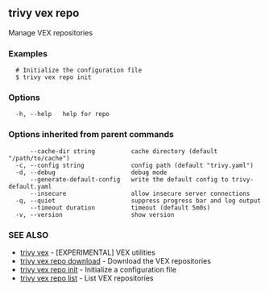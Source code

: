 ## trivy vex repo

Manage VEX repositories

### Examples

```
  # Initialize the configuration file
  $ trivy vex repo init

```

### Options

```
  -h, --help   help for repo
```

### Options inherited from parent commands

```
      --cache-dir string          cache directory (default "/path/to/cache")
  -c, --config string             config path (default "trivy.yaml")
  -d, --debug                     debug mode
      --generate-default-config   write the default config to trivy-default.yaml
      --insecure                  allow insecure server connections
  -q, --quiet                     suppress progress bar and log output
      --timeout duration          timeout (default 5m0s)
  -v, --version                   show version
```

### SEE ALSO

* [trivy vex](trivy_vex.md)	 - [EXPERIMENTAL] VEX utilities
* [trivy vex repo download](trivy_vex_repo_download.md)	 - Download the VEX repositories
* [trivy vex repo init](trivy_vex_repo_init.md)	 - Initialize a configuration file
* [trivy vex repo list](trivy_vex_repo_list.md)	 - List VEX repositories

